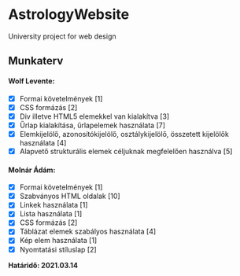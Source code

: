 # AstrologyWebsite
University project for web design 

## Munkaterv 
#### Wolf Levente:
- [x] Formai követelmények [1]
- [x] CSS formázás [2]
- [x] Div illetve HTML5 elemekkel van kialakítva [3]
- [x] Űrlap kialakítása, űrlapelemek használata [7]
- [X] Elemkijelölő, azonosítókijelölő, osztálykijelölő, összetett kijelölők használata [4]
- [X] Alapvető strukturális elemek céljuknak megfelelően használva [5]
  
#### Molnár Ádám:        
- [x] Formai követelmények [1]
- [x] Szabványos HTML oldalak	[10]
- [x] Linkek használata [1]
- [x] Lista használata [1]
- [x] CSS formázás [2]
- [x] Táblázat elemek szabályos használata [4]
- [x] Kép elem használata [1]
- [x] Nyomtatási stíluslap [2]

**Határidő: 2021.03.14**
